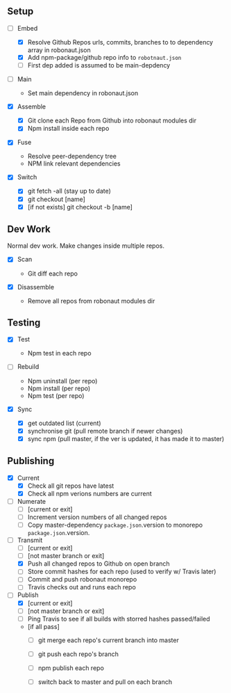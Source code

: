 ## Setup

- [ ] Embed
	+ [x] Resolve Github Repos urls, commits, branches to to dependency array in robonaut.json
	+ [x] Add npm-package/github repo info to `robotnaut.json`
	+ [ ] First dep added is assumed to be main-depdency

- [ ] Main
	+ Set main dependency in robonaut.json

- [x] Assemble
	+ [x] Git clone each Repo from Github into robonaut modules dir
	+ [x] Npm install inside each repo

- [x] Fuse
	+ Resolve peer-dependency tree
	+ NPM link relevant dependencies

- [x] Switch
	+ [x] git fetch -all (stay up to date)
	+ [x] git checkout [name]
	+ [x] [if not exists] git checkout -b [name]

## Dev Work

Normal dev work. Make changes inside multiple repos.

- [x] Scan
	+ Git diff each repo

- [x] Disassemble
	+ Remove all repos from robonaut modules dir

## Testing

- [X] Test
	+ Npm test in each repo

- [ ] Rebuild
	+ Npm uninstall (per repo)
	+ Npm install (per repo)
	+ Npm test (per repo)

- [X] Sync
	- [x] get outdated list (current)
	- [x] synchronise git (pull remote branch if newer changes)
	- [x] sync npm (pull master, if the ver is updated, it has made it to master)

## Publishing

- [x] Current
	- [x] Check all git repos have latest
	- [x] Check all npm verions numbers are current

- [ ] Numerate
	+ [ ] [current or exit]
	+ [ ] Increment version numbers of all changed repos
	+ [ ] Copy master-dependency `package.json`.version to monorepo `package.json`.version.

- [ ] Transmit
	+ [ ] [current or exit]
	+ [ ] [not master branch or exit]
	+ [x] Push all changed repos to Github on open branch
	+ [ ] Store commit hashes for each repo (used to verify w/ Travis later)
	+ [ ] Commit and push robonaut monorepo
	+ [ ] Travis checks out and runs each repo

- [ ] Publish
	+ [x] [current or exit]
	+ [ ] [not master branch or exit]
	+ [ ] Ping Travis to see if all builds with storred hashes passed/failed
	+ [if all pass]
		+ [ ] git merge each repo's current branch into master
		+ [ ] git push each repo's branch
		+ [ ] npm publish each repo
		+ [ ] switch back to master and pull on each branch






<!-- - [ ] Transmit
	+ [ ] [current or exit]
	+ [ ] [not master branch or exit]
	+ [x] Push all changed repos to Github on open branch
	+ [ ] Ping Travis to see if all builds with current branch hashes passed/failed
	+ [if all pass]
		+ [ ] git merge each repo's current branch into local master
		+ [ ] git push each repo's branch to remote master
		+ [ ]
		+ [ ] npm publish each repo
 -->
